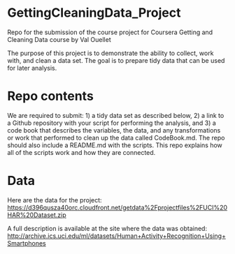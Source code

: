 GettingCleaningData_Project
===========================
Repo for the submission of the course project for Coursera Getting and Cleaning Data course by Val Ouellet

The purpose of this project is to demonstrate the ability to collect, work with, and clean a data set. The goal is to prepare tidy data that can be used for later analysis. 


Repo contents
===========================
We are required to submit: 1) a tidy data set as described below, 2) a link to a Github repository with your script for performing the analysis, and 3) a code book that describes the variables, the data, and any transformations or work that performed to clean up the data called CodeBook.md. The repo should also include a README.md with the scripts. This repo explains how all of the scripts work and how they are connected.


Data
===========================
Here are the data for the project: 
https://d396qusza40orc.cloudfront.net/getdata%2Fprojectfiles%2FUCI%20HAR%20Dataset.zip 

A full description is available at the site where the data was obtained: http://archive.ics.uci.edu/ml/datasets/Human+Activity+Recognition+Using+Smartphones 
